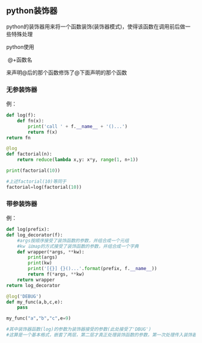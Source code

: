 ## python装饰器

python的装饰器用来将一个函数装饰(装饰器模式)，使得该函数在调用前后做一些特殊处理

python使用

​			@+函数名

来声明@后的那个函数修饰了@下面声明的那个函数

### 无参装饰器

例：
    

```python
def log(f):
    def fn(x):
        print('call ' + f.__name__ + '()...')
        return f(x)
return fn

@log
def factorial(n):
    return reduce(lambda x,y: x*y, range(1, n+1))

print(factorial(10))

#上述factorial(10)等同于
factorial=log(factorial(10))
```

### 带参装饰器

例：
    

```python
def log(prefix):
def log_decorator(f):
    #args按顺序接受了装饰函数的参数，并组合成一个元组
    #kw 以map的方式接受了装饰函数的参数，并组合成一个字典
    def wrapper(*args, **kw):
        print(args)
        print(kw)
        print('[{}] {}()...'.format(prefix, f.__name__))
        return f(*args, **kw)
    return wrapper
return log_decorator

@log('DEBUG')
def my_func(a,b,c,e):
    pass

my_func("a","b","c",e=9)

#其中装饰器函数(log)的参数为装饰器接受的参数(此处接受了'DBUG')
#这算是一个基本格式，嵌套了两层，第二层才真正处理装饰函数的参数，第一次处理传入装饰器的参数
```

